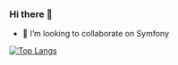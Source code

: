 ### Hi there 👋

<!--
**MarilyneDruart/MarilyneDruart** is a ✨ _special_ ✨ repository because its `README.md` (this file) appears on your GitHub profile.

Here are some ideas to get you started:

- 🔭 I’m currently working on ...
- 🌱 I’m currently learning Symfony -->
- 👯 I’m looking to collaborate on Symfony
 <!--
- 🤔 I’m looking for help with ...
- 💬 Ask me about ...
- 📫 How to reach me: ...
- 😄 Pronouns: ...
- ⚡ Fun fact: ...


[![MarilyneDruart's GitHub stats](https://github-readme-stats.vercel.app/api?username=MarilyneDruart&count_private=true&show_icons=true&theme=midnight-purple)](https://github.com/anuraghazra/github-readme-stats)

-->

[![Top Langs](https://github-readme-stats.vercel.app/api/top-langs/?username=MarilyneDruart&count_private=true&show_icons=true&theme=midnight-purple)](https://github.com/anuraghazra/github-readme-stats)


